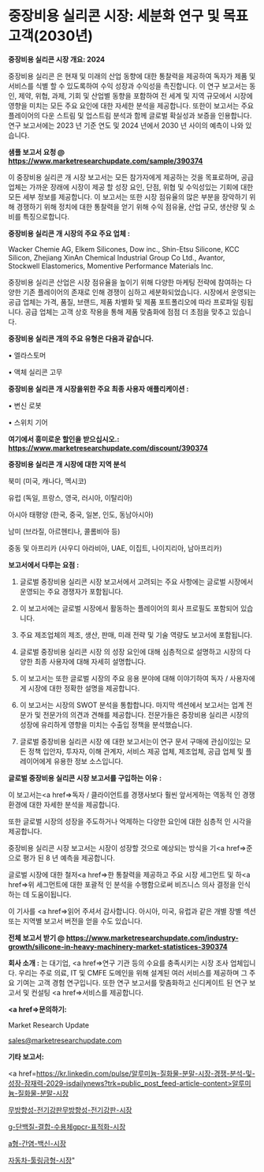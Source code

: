 # 중장비용 실리콘 시장: 세분화 연구 및 목표 고객(2030년)

<strong>중장비용 실리콘 시장 개요: 2024</strong>

중장비용 실리콘 은 현재 및 미래의 산업 동향에 대한 통찰력을 제공하여 독자가 제품 및 서비스를 식별 할 수 있도록하여 수익 성장과 수익성을 촉진합니다. 이 연구 보고서는 동인, 제약, 위협, 과제, 기회 및 산업별 동향을 포함하여 전 세계 및 지역 규모에서 시장에 영향을 미치는 모든 주요 요인에 대한 자세한 분석을 제공합니다. 또한이 보고서는 주요 플레이어의 다운 스트림 및 업스트림 분석과 함께 글로벌 확실성과 보증을 인용합니다. 연구 보고서에는 2023 년 기준 연도 및 2024 년에서 2030 년 사이의 예측이 나와 있습니다.



<strong>샘플 보고서 요청 @ <a href=https://www.marketresearchupdate.com/sample/390374>https://www.marketresearchupdate.com/sample/390374</a></strong>

이 중장비용 실리콘 개 시장 보고서는 모든 참가자에게 제공하는 것을 목표로하며, 공급 업체는 가까운 장래에 시장이 제공 할 성장 요인, 단점, 위협 및 수익성있는 기회에 대한 모든 세부 정보를 제공합니다. 이 보고서는 또한 시장 점유율의 많은 부분을 장악하기 위해 경쟁하기 위해 정치에 대한 통찰력을 얻기 위해 수익 점유율, 산업 규모, 생산량 및 소비를 특징으로합니다.



<strong>중장비용 실리콘 개 시장의 주요 주요 업체 :</strong>

Wacker Chemie AG, Elkem Silicones, Dow inc., Shin-Etsu Silicone, KCC Silicon, Zhejiang XinAn Chemical Industrial Group Co Ltd., Avantor, Stockwell Elastomerics, Momentive Performance Materials Inc.

중장비용 실리콘 산업은 시장 점유율을 높이기 위해 다양한 마케팅 전략에 참여하는 다양한 기존 플레이어의 존재로 인해 경쟁이 심하고 세분화되었습니다. 시장에서 운영되는 공급 업체는 가격, 품질, 브랜드, 제품 차별화 및 제품 포트폴리오에 따라 프로파일 링됩니다. 공급 업체는 고객 상호 작용을 통해 제품 맞춤화에 점점 더 초점을 맞추고 있습니다.



<strong>중장비용 실리콘 개의 주요 유형은 다음과 같습니다.</strong>

• 엘라스토머

• 액체 실리콘 고무



<strong>중장비용 실리콘 개 시장을위한 주요 최종 사용자 애플리케이션 :</strong>

• 변신 로봇

• 스위치 기어



<strong>여기에서 흥미로운 할인을 받으십시오.: <a href=https://www.marketresearchupdate.com/discount/390374>https://www.marketresearchupdate.com/discount/390374</a></strong>



<strong>중장비용 실리콘 개 시장에 대한 지역 분석</strong>

북미 (미국, 캐나다, 멕시코)

유럽 (독일, 프랑스, 영국, 러시아, 이탈리아)

아시아 태평양 (한국, 중국, 일본, 인도, 동남아시아)

남미 (브라질, 아르헨티나, 콜롬비아 등)

중동 및 아프리카 (사우디 아라비아, UAE, 이집트, 나이지리아, 남아프리카)



<strong>보고서에서 다루는 요점 :</strong>

1. 글로벌 중장비용 실리콘 시장 보고서에서 고려되는 주요 사항에는 글로벌 시장에서 운영되는 주요 경쟁자가 포함됩니다.

2. 이 보고서에는 글로벌 시장에서 활동하는 플레이어의 회사 프로필도 포함되어 있습니다.

3. 주요 제조업체의 제조, 생산, 판매, 미래 전략 및 기술 역량도 보고서에 포함됩니다.

4. 글로벌 중장비용 실리콘 시장 의 성장 요인에 대해 심층적으로 설명하고 시장의 다양한 최종 사용자에 대해 자세히 설명합니다.

5. 이 보고서는 또한 글로벌 시장의 주요 응용 분야에 대해 이야기하여 독자 / 사용자에게 시장에 대한 정확한 설명을 제공합니다.

6. 이 보고서는 시장의 SWOT 분석을 통합합니다. 마지막 섹션에서 보고서는 업계 전문가 및 전문가의 의견과 견해를 제공합니다. 전문가들은 중장비용 실리콘 시장의 성장에 유리하게 영향을 미치는 수출입 정책을 분석했습니다.

7. 글로벌 중장비용 실리콘 시장 에 대한 보고서는이 연구 문서 구매에 관심이있는 모든 정책 입안자, 투자자, 이해 관계자, 서비스 제공 업체, 제조업체, 공급 업체 및 플레이어에게 유용한 정보 소스입니다.



<strong>글로벌 중장비용 실리콘 시장 보고서를 구입하는 이유 :</strong>

이 보고서는<a href=>독자 / 클</a>라이언트를 경쟁사보다 훨씬 앞서게하는 역동적 인 경쟁 환경에 대한 자세한 분석을 제공합니다.

또한 글로벌 시장의 성장을 주도하거나 억제하는 다양한 요인에 대한 심층적 인 시각을 제공합니다.

중장비용 실리콘 시장 보고서는 시장이 성장할 것으로 예상되는 방식을 기<a href=>준으로</a> 평가 된 8 년 예측을 제공합니다.

글로벌 시장에 대한 철저<a href=>한 통찰력</a>을 제공하고 주요 시장 세그먼트 및 하<a href=>위 세그</a>먼트에 대한 포괄적 인 분석을 수행함으로써 비즈니스 의사 결정을 인식하는 데 도움이됩니다.

이 기사를 <a href=>읽어 주</a>셔서 감사합니다. 아시아, 미국, 유럽과 같은 개별 장별 섹션 또는 지역별 보고서 버전을 얻을 수도 있습니다.



<strong>전체 보고서 받기 @ <a href=https://www.marketresearchupdate.com/industry-growth/silicone-in-heavy-machinery-market-statistices-390374>https://www.marketresearchupdate.com/industry-growth/silicone-in-heavy-machinery-market-statistices-390374</a></strong>



<strong>회사 소개 :</strong>
는 대기업, <a href=>연구 기</a>관 등의 수요를 충족시키는 시장 조사 업체입니다. 우리는 주로 의료, IT 및 CMFE 도메인을 위해 설계된 여러 서비스를 제공하며 그 주요 기여는 고객 경험 연구입니다. 또한 연구 보고서를 맞춤화하고 신디케이트 된 연구 보고서 및 컨설팅 <a href=>서비</a>스를 제공합니다.



<strong><a href=>문의하기:</a></strong>

Market Research Update

sales@marketresearchupdate.com



<strong>기타 보고서:</strong>

<a href=https://kr.linkedin.com/pulse/알루미늄-질화물-분말-시장-경쟁-분석-및-성장-잠재력-2029-isdailynews?trk=public_post_feed-article-content>알루미늄-질화물-분말-시장</a>

<a href=https://www.linkedin.com/pulse/무방향성-전기강판무방향성-전기강판-시장-동향-및-성장-전망-analytics-alchemy-360-analysis/>무방향성-전기강판무방향성-전기강판-시장</a>

<a href=https://www.linkedin.com/pulse/g-단백질-결합-수용체gpcr-표적화-시장-세분화-연구-및-목표-cxtpf/>g-단백질-결합-수용체gpcr-표적화-시장</a>

<a href=https://www.linkedin.com/pulse/a형-간염-백신-시장-동향-및-성장-전망-isdailynews-9cmrf/>a형-간염-백신-시장</a>

<a href=https://www.linkedin.com/pulse/자동차-툴링금형-시장-경쟁-분석-및-성장-잠재력-2030-consumer-connection-compendium-ana-vsfqf/>자동차-툴링금형-시장</a>"
